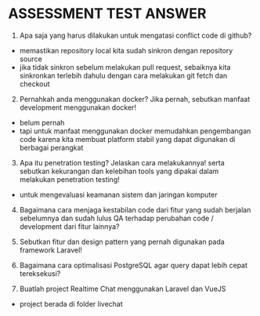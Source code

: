 # ASSESSMENT TEST ANSWER

1. Apa saja yang harus dilakukan untuk mengatasi conflict code di github?

- memastikan repository local kita sudah sinkron dengan repository source
- jika tidak sinkron sebelum melakukan pull request, sebaiknya kita sinkronkan terlebih dahulu
  dengan cara melakukan git fetch dan checkout

2. Pernahkah anda menggunakan docker? Jika pernah, sebutkan manfaat development menggunakan docker!

- belum pernah
- tapi untuk manfaat menggunakan docker memudahkan pengembangan code karena kita membuat platform stabil yang dapat digunakan di berbagai perangkat

3. Apa itu penetration testing? Jelaskan cara melakukannya! serta sebutkan kekurangan dan kelebihan tools yang dipakai dalam melakukan penetration testing!

- untuk mengevaluasi keamanan sistem dan jaringan komputer

4. Bagaimana cara menjaga kestabilan code dari fitur yang sudah berjalan sebelumnya dan sudah lulus QA terhadap perubahan code / development dari fitur lainnya?

5. Sebutkan fitur dan design pattern yang pernah digunakan pada framework Laravel!

6. Bagaimana cara optimalisasi PostgreSQL agar query dapat lebih cepat tereksekusi?

7. Buatlah project Realtime Chat menggunakan Laravel dan VueJS

- project berada di folder livechat
